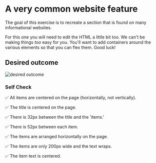 # A very common website feature

The goal of this exercise is to recreate a section that is found on many informational websites.

For this one you will need to edit the HTML a little bit too. We can't be making things _too_ easy for you. You'll want to add containers around the various elements so that you can flex them. Good luck!

## Desired outcome

![desired outcome](./desired-outcome.png)

### Self Check

✅ All items are centered on the page (horizontally, not vertically).

✅ The title is centered on the page.

✅ There is 32px between the title and the 'items.'

✅ There is 52px between each item.

✅ The items are arranged horizontally on the page.

✅ The items are only 200px wide and the text wraps.

✅ The item text is centered.
